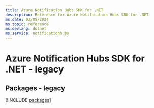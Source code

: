 ```yaml
---
title: Azure Notification Hubs SDK for .NET
description: Reference for Azure Notification Hubs SDK for .NET
ms.date: 03/08/2024
ms.topic: reference
ms.devlang: dotnet
ms.service: notificationhubs
---
```

# Azure Notification Hubs SDK for .NET - legacy
## Packages - legacy
[!INCLUDE [packages](notification-hubs-index.md)]